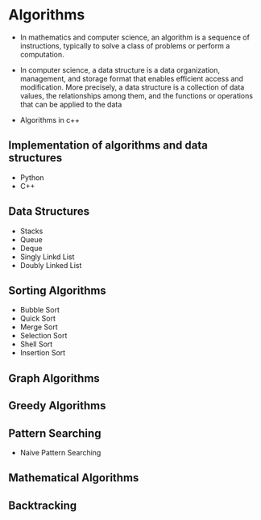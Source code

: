 # Algorithms
* In mathematics and computer science, an algorithm is a sequence of instructions, typically to solve a class of problems or perform a computation.

* In computer science, a data structure is a data organization, management, and storage format that enables efficient access and modification. More precisely, a data structure is a collection of data values, the relationships among them, and the functions or operations that can be applied to the data

* Algorithms in c++


Implementation of algorithms and data structures 
---
* Python
* C++

Data Structures
--

* Stacks
* Queue
* Deque
* Singly Linkd List
* Doubly Linked List

Sorting Algorithms
--
* Bubble Sort
* Quick Sort
* Merge Sort
* Selection Sort
* Shell Sort
* Insertion Sort

Graph Algorithms 
--

Greedy Algorithms
--


Pattern Searching
--

* Naive Pattern Searching

Mathematical Algorithms
-- 

Backtracking
-- 
